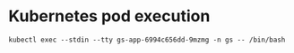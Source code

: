 # Kubernetes pod execution
```
kubectl exec --stdin --tty gs-app-6994c656dd-9mzmg -n gs -- /bin/bash
```
